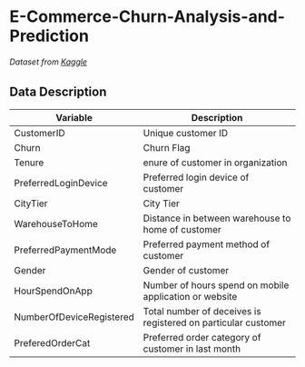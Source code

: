 # E-Commerce-Churn-Analysis-and-Prediction
###### Dataset from [Kaggle](https://www.kaggle.com/datasets/ankitverma2010/ecommerce-customer-churn-analysis-and-prediction)
## Data Description
| Variable | Description |
| --- | --- |
|CustomerID|Unique customer ID|
|Churn|Churn Flag|
|Tenure|enure of customer in organization|
|PreferredLoginDevice|Preferred login device of customer|
|CityTier|City Tier|
|WarehouseToHome|Distance in between warehouse to home of customer|
|PreferredPaymentMode|Preferred payment method of customer|
|Gender|Gender of customer|
|HourSpendOnApp|Number of hours spend on mobile application or website|
|NumberOfDeviceRegistered|Total number of deceives is registered on particular customer|
|PreferedOrderCat|Preferred order category of customer in last month|
